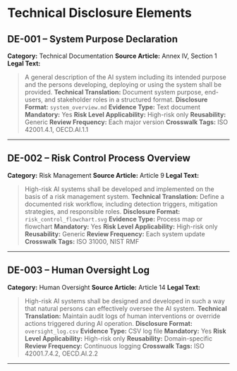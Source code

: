 # Technical Disclosure Elements

## DE-001 – System Purpose Declaration

**Category:** Technical Documentation
**Source Article:** Annex IV, Section 1
**Legal Text:**
> A general description of the AI system including its intended purpose and the persons developing, deploying or using the system shall be provided.
**Technical Translation:**
Document system purpose, end-users, and stakeholder roles in a structured format.
**Disclosure Format:** `system_overview.md`
**Evidence Type:** Text document
**Mandatory:** Yes
**Risk Level Applicability:** High-risk only
**Reusability:** Generic
**Review Frequency:** Each major version
**Crosswalk Tags:** ISO 42001.4.1, OECD.AI.1.1

---

## DE-002 – Risk Control Process Overview

**Category:** Risk Management
**Source Article:** Article 9
**Legal Text:**
> High-risk AI systems shall be developed and implemented on the basis of a risk management system.
**Technical Translation:**
Define a documented risk workflow, including detection triggers, mitigation strategies, and responsible roles.
**Disclosure Format:** `risk_control_flowchart.svg`
**Evidence Type:** Process map or flowchart
**Mandatory:** Yes
**Risk Level Applicability:** High-risk only
**Reusability:** Generic
**Review Frequency:** Each system update
**Crosswalk Tags:** ISO 31000, NIST RMF

---

## DE-003 – Human Oversight Log

**Category:** Human Oversight
**Source Article:** Article 14
**Legal Text:**
> High-risk AI systems shall be designed and developed in such a way that natural persons can effectively oversee the AI system.
**Technical Translation:**
Maintain audit logs of human interventions or override actions triggered during AI operation.
**Disclosure Format:** `oversight_log.csv`
**Evidence Type:** CSV log file
**Mandatory:** Yes
**Risk Level Applicability:** High-risk only
**Reusability:** Domain-specific
**Review Frequency:** Continuous logging
**Crosswalk Tags:** ISO 42001.7.4.2, OECD.AI.2.2

---
